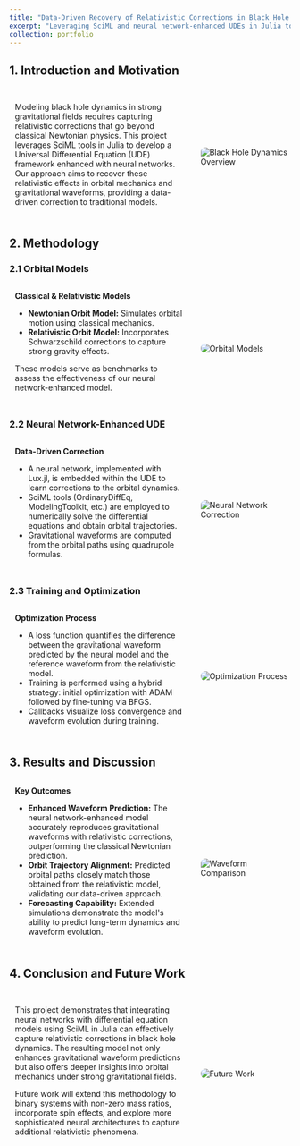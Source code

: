 ```yaml
---
title: "Data-Driven Recovery of Relativistic Corrections in Black Hole Dynamics"
excerpt: "Leveraging SciML and neural network-enhanced UDEs in Julia to capture relativistic effects in black hole orbits and gravitational waveform predictions.<br/><img src='/images/black_hole_model_thumbnail.jpg'>"
collection: portfolio
---
```


<style>
  .subpart-container {
    margin-top: 20px;
  }
  .content-row {
    display: grid;
    grid-template-columns: 2fr 1fr; /* Two columns: text and images */
    gap: 20px;
    align-items: center;
    margin-bottom: 20px;
  }
  .content-text {
    padding: 10px;
  }
  .content-image {
    max-width: 100%;
    height: auto;
    border-radius: 8px;
    margin-top: 10px;
  }
  .content-title {
    font-weight: bold;
    margin-bottom: 10px;
  }
</style>

## 1. Introduction and Motivation

<div class="subpart-container">
  <div class="content-row">
    <div class="content-text">
      <p>
        Modeling black hole dynamics in strong gravitational fields requires capturing relativistic corrections that go beyond classical Newtonian physics. This project leverages SciML tools in Julia to develop a Universal Differential Equation (UDE) framework enhanced with neural networks. Our approach aims to recover these relativistic effects in orbital mechanics and gravitational waveforms, providing a data-driven correction to traditional models.
      </p>
    </div>
    <div>
      <img src="/images/black_hole_intro.jpg" alt="Black Hole Dynamics Overview" class="content-image">
    </div>
  </div>
</div>

## 2. Methodology

### 2.1 Orbital Models

<div class="subpart-container">
  <div class="content-row">
    <div class="content-text">
      <div class="content-title">Classical & Relativistic Models</div>
      <ul>
        <li><strong>Newtonian Orbit Model:</strong> Simulates orbital motion using classical mechanics.</li>
        <li><strong>Relativistic Orbit Model:</strong> Incorporates Schwarzschild corrections to capture strong gravity effects.</li>
      </ul>
      <p>
        These models serve as benchmarks to assess the effectiveness of our neural network-enhanced model.
      </p>
    </div>
    <div>
      <img src="/images/orbit_models.jpg" alt="Orbital Models" class="content-image">
    </div>
  </div>
</div>

### 2.2 Neural Network-Enhanced UDE

<div class="subpart-container">
  <div class="content-row">
    <div class="content-text">
      <div class="content-title">Data-Driven Correction</div>
      <ul>
        <li>A neural network, implemented with Lux.jl, is embedded within the UDE to learn corrections to the orbital dynamics.</li>
        <li>SciML tools (OrdinaryDiffEq, ModelingToolkit, etc.) are employed to numerically solve the differential equations and obtain orbital trajectories.</li>
        <li>Gravitational waveforms are computed from the orbital paths using quadrupole formulas.</li>
      </ul>
    </div>
    <div>
      <img src="/images/neural_network_correction.jpg" alt="Neural Network Correction" class="content-image">
    </div>
  </div>
</div>

### 2.3 Training and Optimization

<div class="subpart-container">
  <div class="content-row">
    <div class="content-text">
      <div class="content-title">Optimization Process</div>
      <ul>
        <li>A loss function quantifies the difference between the gravitational waveform predicted by the neural model and the reference waveform from the relativistic model.</li>
        <li>Training is performed using a hybrid strategy: initial optimization with ADAM followed by fine-tuning via BFGS.</li>
        <li>Callbacks visualize loss convergence and waveform evolution during training.</li>
      </ul>
    </div>
    <div>
      <img src="/images/optimization_process.jpg" alt="Optimization Process" class="content-image">
    </div>
  </div>
</div>

## 3. Results and Discussion

<div class="subpart-container">
  <div class="content-row">
    <div class="content-text">
      <div class="content-title">Key Outcomes</div>
      <ul>
        <li><strong>Enhanced Waveform Prediction:</strong> The neural network-enhanced model accurately reproduces gravitational waveforms with relativistic corrections, outperforming the classical Newtonian prediction.</li>
        <li><strong>Orbit Trajectory Alignment:</strong> Predicted orbital paths closely match those obtained from the relativistic model, validating our data-driven approach.</li>
        <li><strong>Forecasting Capability:</strong> Extended simulations demonstrate the model's ability to predict long-term dynamics and waveform evolution.</li>
      </ul>
    </div>
    <div>
      <img src="/images/results_waveform.jpg" alt="Waveform Comparison" class="content-image">
    </div>
  </div>
</div>

## 4. Conclusion and Future Work

<div class="subpart-container">
  <div class="content-row">
    <div class="content-text">
      <p>
        This project demonstrates that integrating neural networks with differential equation models using SciML in Julia can effectively capture relativistic corrections in black hole dynamics. The resulting model not only enhances gravitational waveform predictions but also offers deeper insights into orbital mechanics under strong gravitational fields.
      </p>
      <p>
        Future work will extend this methodology to binary systems with non-zero mass ratios, incorporate spin effects, and explore more sophisticated neural architectures to capture additional relativistic phenomena.
      </p>
    </div>
    <div>
      <img src="/images/future_work.jpg" alt="Future Work" class="content-image">
    </div>
  </div>
</div>
